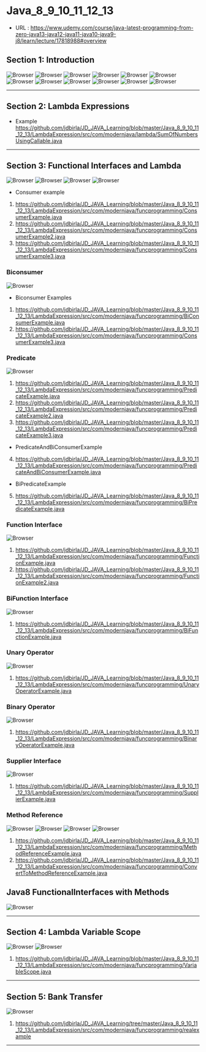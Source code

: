 # Java_8_9_10_11_12_13
- URL : https://www.udemy.com/course/java-latest-programming-from-zero-java13-java12-java11-java10-java9-j8/learn/lecture/17818988#overview

## Section 1: Introduction

![Browser](Images/Screenshot_01.png)
![Browser](Images/Screenshot_02.png)
![Browser](Images/Screenshot_03.png)
![Browser](Images/Screenshot_04.png)
![Browser](Images/Screenshot_05.png)
![Browser](Images/Screenshot_06.png)
![Browser](Images/Screenshot_07.png)
![Browser](Images/Screenshot_08.png)
![Browser](Images/Screenshot_09.png)
![Browser](Images/Screenshot_10.png)
![Browser](Images/Screenshot_11.png)
![Browser](Images/Screenshot_12.png)

---

## Section 2: Lambda Expressions


* Example 
https://github.com/jdbirla/JD_JAVA_Learning/blob/master/Java_8_9_10_11_12_13/LambdaExpression/src/com/modernjava/lambda/SumOfNumbersUsingCallable.java

---
## Section 3: Functional Interfaces and Lambda

![Browser](Images/Screenshot_13.png)
![Browser](Images/Screenshot_14.png)
![Browser](Images/Screenshot_15.png)
![Browser](Images/Screenshot_16.png)

* Consumer example 
1. https://github.com/jdbirla/JD_JAVA_Learning/blob/master/Java_8_9_10_11_12_13/LambdaExpression/src/com/modernjava/funcprogramming/ConsumerExample.java
2. https://github.com/jdbirla/JD_JAVA_Learning/blob/master/Java_8_9_10_11_12_13/LambdaExpression/src/com/modernjava/funcprogramming/ConsumerExample2.java
3. https://github.com/jdbirla/JD_JAVA_Learning/blob/master/Java_8_9_10_11_12_13/LambdaExpression/src/com/modernjava/funcprogramming/ConsumerExample3.java

### Biconsumer 
![Browser](Images/Screenshot_17.png)

* Biconsumer Examples
1. https://github.com/jdbirla/JD_JAVA_Learning/blob/master/Java_8_9_10_11_12_13/LambdaExpression/src/com/modernjava/funcprogramming/BiConsumerExample.java
2. https://github.com/jdbirla/JD_JAVA_Learning/blob/master/Java_8_9_10_11_12_13/LambdaExpression/src/com/modernjava/funcprogramming/ConsumerExample3.java

### Predicate         
 
![Browser](Images/Screenshot_18.png)

1. https://github.com/jdbirla/JD_JAVA_Learning/blob/master/Java_8_9_10_11_12_13/LambdaExpression/src/com/modernjava/funcprogramming/PredicateExample.java
2. https://github.com/jdbirla/JD_JAVA_Learning/blob/master/Java_8_9_10_11_12_13/LambdaExpression/src/com/modernjava/funcprogramming/PredicateExample2.java
3. https://github.com/jdbirla/JD_JAVA_Learning/blob/master/Java_8_9_10_11_12_13/LambdaExpression/src/com/modernjava/funcprogramming/PredicateExample3.java
* PredicateAndBiConsumerExample
4. https://github.com/jdbirla/JD_JAVA_Learning/blob/master/Java_8_9_10_11_12_13/LambdaExpression/src/com/modernjava/funcprogramming/PredicateAndBiConsumerExample.java
* BiPredicateExample
5. https://github.com/jdbirla/JD_JAVA_Learning/blob/master/Java_8_9_10_11_12_13/LambdaExpression/src/com/modernjava/funcprogramming/BiPredicateExample.java

### Function Interface

![Browser](Images/Screenshot_19.png)

1. https://github.com/jdbirla/JD_JAVA_Learning/blob/master/Java_8_9_10_11_12_13/LambdaExpression/src/com/modernjava/funcprogramming/FunctionExample.java
2. https://github.com/jdbirla/JD_JAVA_Learning/blob/master/Java_8_9_10_11_12_13/LambdaExpression/src/com/modernjava/funcprogramming/FunctionExample2.java

### BiFunction Interface
![Browser](Images/Screenshot_20.png)

1. https://github.com/jdbirla/JD_JAVA_Learning/blob/master/Java_8_9_10_11_12_13/LambdaExpression/src/com/modernjava/funcprogramming/BiFunctionExample.java

### Unary Operator

![Browser](Images/Screenshot_21.png)

1. https://github.com/jdbirla/JD_JAVA_Learning/blob/master/Java_8_9_10_11_12_13/LambdaExpression/src/com/modernjava/funcprogramming/UnaryOperatorExample.java

### Binary Operator
![Browser](Images/Screenshot_22.png)

1. https://github.com/jdbirla/JD_JAVA_Learning/blob/master/Java_8_9_10_11_12_13/LambdaExpression/src/com/modernjava/funcprogramming/BinaryOperatorExample.java

### Supplier Interface
![Browser](Images/Screenshot_23.png)

1. https://github.com/jdbirla/JD_JAVA_Learning/blob/master/Java_8_9_10_11_12_13/LambdaExpression/src/com/modernjava/funcprogramming/SupplierExample.java

### Method Reference
![Browser](Images/Screenshot_24.png)
![Browser](Images/Screenshot_25.png)
![Browser](Images/Screenshot_26.png)
![Browser](Images/Screenshot_27.png)

1. https://github.com/jdbirla/JD_JAVA_Learning/blob/master/Java_8_9_10_11_12_13/LambdaExpression/src/com/modernjava/funcprogramming/MethodReferenceExample.java
2. https://github.com/jdbirla/JD_JAVA_Learning/blob/master/Java_8_9_10_11_12_13/LambdaExpression/src/com/modernjava/funcprogramming/ConvertToMethodReferenceExample.java

## Java8 FunctionalInterfaces with Methods

![Browser](Images/Java8FunctionalInterfaces_withMethods.png)

---
## Section 4: Lambda Variable Scope

![Browser](Images/Screenshot_28.png)
![Browser](Images/Screenshot_29.png)

1. https://github.com/jdbirla/JD_JAVA_Learning/blob/master/Java_8_9_10_11_12_13/LambdaExpression/src/com/modernjava/funcprogramming/VariableScope.java

---
## Section 5: Bank Transfer
![Browser](Images/Screenshot_30.png)

1. https://github.com/jdbirla/JD_JAVA_Learning/tree/master/Java_8_9_10_11_12_13/LambdaExpression/src/com/modernjava/funcprogramming/realexample

---

